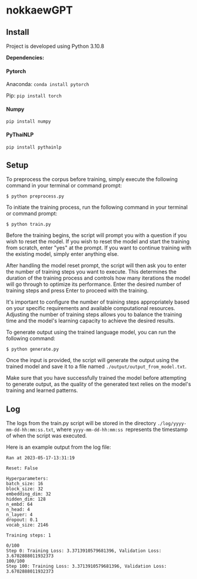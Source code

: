 # nokkaewGPT
## Install
Project is developed using Python 3.10.8

**Dependencies:**
#### Pytorch

Anaconda: `conda install pytorch`

Pip: `pip install torch`

#### Numpy

`pip install numpy`

#### PyThaiNLP

`pip install pythainlp`

## Setup
To preprocess the corpus before training, simply execute the following command in your terminal or command prompt:
```
$ python preprocess.py
```

To initiate the training process, run the following command in your terminal or command prompt:
```
$ python train.py
```
Before the training begins, the script will prompt you with a question if you wish to reset the model. If you wish to reset the model and start the training from scratch, enter "yes" at the prompt. If you want to continue training with the existing model, simply enter anything else.

After handling the model reset prompt, the script will then ask you to enter the number of training steps you want to execute. This determines the duration of the training process and controls how many iterations the model will go through to optimize its performance. Enter the desired number of training steps and press Enter to proceed with the training.

It's important to configure the number of training steps appropriately based on your specific requirements and available computational resources. Adjusting the number of training steps allows you to balance the training time and the model's learning capacity to achieve the desired results.

To generate output using the trained language model, you can run the following command:
```
$ python generate.py
```
Once the input is provided, the script will generate the output using the trained model and save it to a file named `./output/output_from_model.txt`.

Make sure that you have successfully trained the model before attempting to generate output, as the quality of the generated text relies on the model's training and learned patterns.

## Log
The logs from the train.py script will be stored in the directory `./log/yyyy-mm-dd-hh:mm:ss.txt`, where `yyyy-mm-dd-hh:mm:ss `represents the timestamp of when the script was executed.

Here is an example output from the log file:
```
Ran at 2023-05-17-13:31:19

Reset: False

Hyperparameters:
batch_size: 16
block_size: 32
embedding_dim: 32
hidden_dim: 128
n_embd: 64
n_head: 4
n_layer: 4
dropout: 0.1
vocab_size: 2146

Training steps: 1

0/100
Step 0: Training Loss: 3.3713910579681396, Validation Loss: 3.6702888011932373
100/100
Step 100: Training Loss: 3.3713910579681396, Validation Loss: 3.6702888011932373
```
